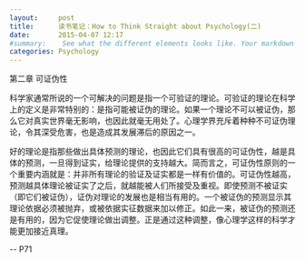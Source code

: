 ```yaml
---
layout:     post
title:      读书笔记：How to Think Straight about Psychology(二)
date:       2015-04-07 12:17
#summary:    See what the different elements looks like. Your markdown has never looked better. I promise.
categories: Psychology
---
```

第二章 可证伪性

科学家通常所说的一个可解决的问题是指一个可验证的理论。可验证的理论在科学上的定义是非常特别的：是指可能被证伪的理论。如果一个理论不可以被证伪，那么它对真实世界毫无影响，也因此就毫无用处了。心理学界充斥着种种不可证伪理论，令其深受危害，也是造成其发展滞后的原因之一。

好的理论是指那些做出具体预测的理论，也因此它们具有很高的可证伪性，越是具体的预测，一旦得到证实，给理论提供的支持越大。简而言之，可证伪性原则的一个重要内涵就是：并非所有理论的验证及证实都是一样有价值的。可证伪性越高，预测越具体理论被证实了之后，就越能被人们所接受及重视。即使预测不被证实（即它们被证伪），证伪对理论的发展也是相当有用的。一个被证伪的预测显示其理论依据必须被抛弃，或被依据实征数据来加以修正。如此一来，被证伪的预测还是有用的，因为它促使理论做出调整。正是通过这种调整，像心理学这样的科学才能更加接近真理。

-- P71
